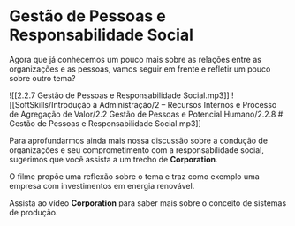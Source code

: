 # Gestão de Pessoas e Responsabilidade Social

Agora que já conhecemos um pouco mais sobre as relações entre as organizações e as pessoas, vamos seguir em frente e refletir um pouco sobre outro tema?

![[2.2.7 Gestão de Pessoas e Responsabilidade Social.mp3]]
![[SoftSkills/Introdução à Administração/2 – Recursos Internos e Processo de Agregação de Valor/2.2 Gestão de Pessoas e Potencial Humano/2.2.8 # Gestão de Pessoas e Responsabilidade Social.mp3]]

Para aprofundarmos ainda mais nossa discussão sobre a condução de organizações e seu comprometimento com a responsabilidade social, sugerimos que você assista a um trecho de **Corporation**.

O filme propõe uma reflexão sobre o tema e traz como exemplo uma empresa com investimentos em energia renovável.


Assista ao vídeo **Corporation** para saber mais sobre o conceito de sistemas de produção.